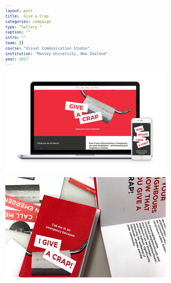 ```yaml
---
layout: post
title:  Give a Crap
categories: campaign
type: “Gallery ”
caption: ""
intro: ""
team: []
course: "Visual Communication Studio"
institution: "Massey University, New Zealand"
year: 2017
---
```


![x](/images/koha/devices.jpg)

![x](/images/koha/koha-1.jpg)
